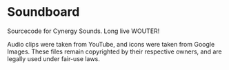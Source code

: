 # Soundboard
Sourcecode for Cynergy Sounds. Long live WOUTER!

Audio clips were taken from YouTube, and icons were taken from Google Images.
These files remain copyrighted by their respective owners, and are legally used under fair-use laws.
